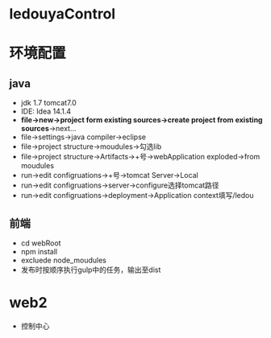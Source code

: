 # ledouyaControl

# 环境配置

## java
- jdk 1.7 tomcat7.0
- IDE: Idea 14.1.4
- **file->new->project form existing sources->create project from existing sources**->next...
- file->settings->java compiler->eclipse
- file->project structure->moudules->勾选lib
- file->project structure->Artifacts->+号->webApplication exploded->from moudules
- run->edit configruations->+号->tomcat Server->Local
- run->edit configruations->server->configure选择tomcat路径
- run->edit configruations->deployment->Application context填写/ledou

## 前端
- cd webRoot
- npm install
- excluede node_moudules
- 发布时按顺序执行gulp中的任务，输出至dist

# web2
- 控制中心